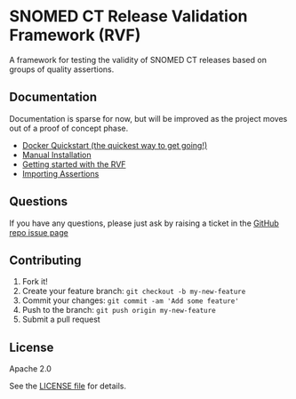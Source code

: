 SNOMED CT Release Validation Framework (RVF)
============================================

A framework for testing the validity of SNOMED CT releases based on groups of quality assertions.

Documentation
-------------

Documentation is sparse for now, but will be improved as the project moves out of a proof of concept phase.

- [Docker Quickstart (the quickest way to get going!)](docs/using-docker.md)
- [Manual Installation](docs/getting-started.md)
- [Getting started with the RVF](docs/using-the-api.md)
- [Importing Assertions](docs/importing-assertions.md)

Questions
---------

If you have any questions, please just ask by raising a ticket in the [GitHub repo issue page](https://github.com/IHTSDO/release-validation-framework/issues)

Contributing
------------

1. Fork it!
2. Create your feature branch: `git checkout -b my-new-feature`
3. Commit your changes: `git commit -am 'Add some feature'`
4. Push to the branch: `git push origin my-new-feature`
5. Submit a pull request

License
-------

Apache 2.0

See the [LICENSE file](LICENSE) for details.
